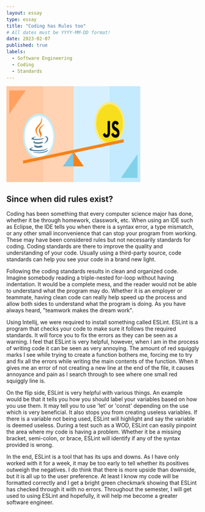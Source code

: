 ```yaml
---
layout: essay
type: essay
title: "Coding has Rules too"
# All dates must be YYYY-MM-DD format!
date: 2023-02-07
published: true
labels:
  - Software Engineering
  - Coding
  - Standards
---
```



<img width="350px" height = "250px" class="rounded float-start pe-4" src="../img/JavaScriptScale.png" >


## **Since when did rules exist?**

Coding has been something that every computer science major has done, whether it be through homework, classwork, etc. When using an IDE such as Eclipse, the IDE tells you when there is a syntax error, a type mismatch, or any other small inconvenience that can stop your program from working. These may have been considered rules but not necessarily standards for coding. Coding standards are there to improve the quality and understanding of your code. Usually using a third-party source, code standards can help you see your code in a brand new light.

Following the coding standards results in clean and organized code. Imagine somebody reading a triple-nested for-loop without having indentation. It would be a complete mess, and the reader would not be able to understand what the program may do. Whether it is an employer or teammate, having clean code can really help speed up the process and allow both sides to understand what the program is doing. As you have always heard, "teamwork makes the dream work". 

Using Intellij, we were required to install something called ESLint. ESLint is a program that checks your code to make sure it follows the required standards. It will force you to fix the errors as they can be seen as a warning. I feel that ESLint is very helpful, however, when I am in the process of writing code it can be seen as very annoying. The amount of red squiggly marks I see while trying to create a function bothers me, forcing me to try and fix all the errors while writing the main contents of the function. When it gives me an error of not creating a new line at the end of the file, it causes annoyance and pain as I search through to see where one small red squiggly line is. 

On the flip side, ESLint is very helpful with various things. An example would be that it tells you how you should label your variables based on how you use them. It may tell you to use 'let' or 'const' depending on the use which is very beneficial. It also stops you from creating useless variables. If there is a variable not being used, ESLint will highlight and say the variable is deemed useless. During a test such as a WOD, ESLint can easily pinpoint the area where my code is having a problem. Whether it be a missing bracket, semi-colon, or brace, ESLint will identify if any of the syntax provided is wrong. 

In the end, ESLint is a tool that has its ups and downs. As I have only worked with it for a week, it may be too early to tell whether its positives outweigh the negatives. I do think that there is more upside than downside, but it is all up to the user preference. At least I know my code will be formatted correctly and I get a bright green checkmark showing that ESLint has checked through it with no errors. Throughout the semester, I will get used to using ESLint and hopefully, it will help me become a greater software engineer.




